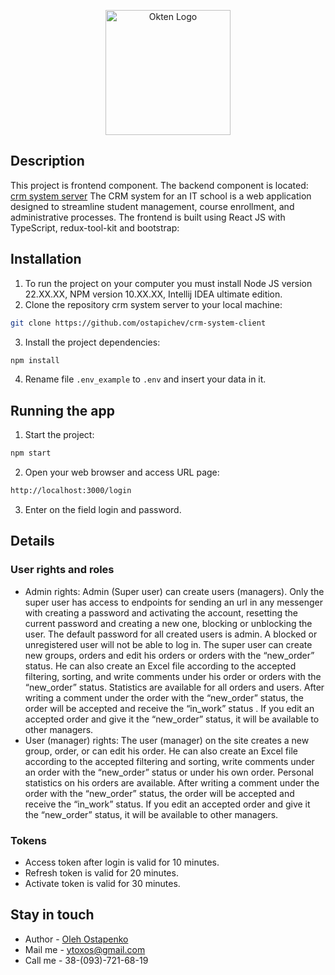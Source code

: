 <p align="center">
  <a href="https://owu.com.ua/" target="blank"><img src="https://owu.com.ua/wp-content/uploads/2023/12/Blue-Big-Bird-Final-Logo.webp" width="200" alt="Okten Logo" /></a>
</p>

## Description
This project is frontend component. The backend component is located:
[crm system server](https://github.com/ostapichev/crm-system-server_nestjs)
The CRM system for an IT school is a web application designed to streamline student management,
course enrollment, and administrative processes.
The frontend is built using React JS with TypeScript, redux-tool-kit and bootstrap:

## Installation
1. To run the project on your computer you must install Node JS version 22.XX.XX, NPM version 10.XX.XX,
   Intellij IDEA ultimate edition.
2. Clone the repository crm system server to your local machine:
```bash 
git clone https://github.com/ostapichev/crm-system-client
```
3. Install the project dependencies:
```bash
npm install
```
4. Rename file <code>.env_example</code> to <code>.env</code> and insert your data in it.

## Running the app

1. Start the project:
```bash
npm start
```

2. Open your web browser and access URL page:
```bash
http://localhost:3000/login
```

3. Enter on the field login and password.

## Details
### User rights and roles

-  Admin rights: Admin (Super user) can create users (managers).
   Only the super user has access to endpoints for sending an
   url in any messenger with creating a password and activating the account,
   resetting the current password and creating a new one,
   blocking or unblocking the user. The default password
   for all created users is admin. A blocked or unregistered user
   will not be able to log in. The super user can create new groups,
   orders and edit his orders or orders with the “new_order” status.
   He can also create an Excel file according to the accepted filtering,
   sorting, and write comments under his order or orders with the “new_order” status.
   Statistics are available for all orders and users. After writing a comment under
   the order with the “new_order” status, the order will be accepted
   and receive the “in_work” status . If you edit an accepted order
   and give it the “new_order” status, it will be available to other managers.
-  User (manager) rights: The user (manager) on the site creates a new group,
   order, or can edit his order. He can also create an Excel file according
   to the accepted filtering and sorting, write comments under an order with the “new_order”
   status or under his own order. Personal statistics on his orders are available.
   After writing a comment under the order with the “new_order” status, the order will be
   accepted and receive the “in_work” status. If you edit an accepted order and give it the “new_order” status,
   it will be available to other managers.

### Tokens

- Access token after login is valid for 10 minutes.
- Refresh token is valid for 20 minutes.
- Activate token is valid for 30 minutes.

## Stay in touch

- Author - [Oleh Ostapenko](https://github.com/ostapichev)
- Mail me - <a>ytoxos@gmail.com</a>
- Call me - 38-(093)-721-68-19
